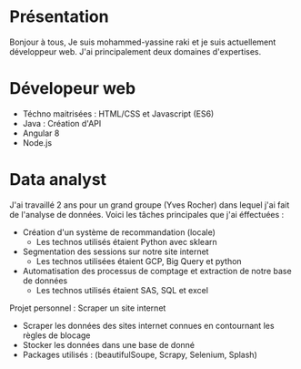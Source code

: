 # Présentation
Bonjour à tous, Je suis mohammed-yassine raki et je suis actuellement développeur web. J'ai principalement deux domaines d'expertises.

# Dévelopeur web

- Téchno maitrisées : HTML/CSS et Javascript (ES6)
- Java : Création d'API
- Angular 8
- Node.js


# Data analyst

J'ai travaillé 2 ans pour un grand groupe (Yves Rocher) dans lequel j'ai fait de l'analyse de données. Voici les tâches principales  que j'ai éffectuées :

- Création d'un système de recommandation (locale)
  - Les technos utilisés étaient Python avec sklearn
- Segmentation des sessions sur notre site internet
  - Les technos utilisées étaient GCP, Big Query et python
- Automatisation des processus de comptage et extraction de notre base de données
  - Les technos utilisés étaient SAS,  SQL et excel

Projet personnel : Scraper un site internet

- Scraper les données des sites internet connues en contournant les règles de blocage
- Stocker les données dans une base de donné
- Packages utilisés : (beautifulSoupe, Scrapy, Selenium, Splash)


